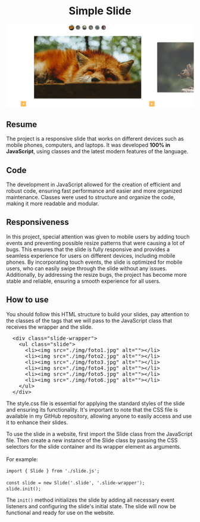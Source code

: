 <h1 align="center">Simple Slide</h1>

<img src="./.github/screenshot1.jpg">

<h2>
  Resume
</h2>

<p>
  The project is a responsive slide that works on different devices such as mobile phones, computers, and 
  laptops. It was developed <b>100% in JavaScript</b>, using classes and the latest modern features of the language.
</p>

<h2>
  Code
</h2>

<p>
  The development in JavaScript allowed for the creation of efficient and robust code, ensuring fast performance and 
  easier and more organized maintenance. Classes were used to structure and organize the code, making it more readable and modular.
</p>

<h2>
  Responsiveness
</h2>

<p>
 In this project, special attention was given to mobile users by adding touch events and preventing possible resize patterns that 
 were causing a lot of bugs. This ensures that the slide is fully responsive and provides a seamless experience for users on different 
 devices, including mobile phones. By incorporating touch events, the slide is optimized for mobile users, who can easily 
 swipe through the slide without any issues. Additionally, by addressing the resize bugs, the project has become more stable and 
 reliable, ensuring a smooth experience for all users.
</p>

<h2>
  How to use
</h2>

<p>
  You should follow this HTML structure to build your slides, pay attention to the classes of the tags that we will pass to the 
  JavaScript class that receives the wrapper and the slide.
</p>

<pre>
  &lt;div class="slide-wrapper"&gt;
    &lt;ul class="slide"&gt;
      &lt;li&gt;&lt;img src="./img/foto1.jpg" alt=""&gt;&lt;/li&gt;
      &lt;li&gt;&lt;img src="./img/foto2.jpg" alt=""&gt;&lt;/li&gt;
      &lt;li&gt;&lt;img src="./img/foto3.jpg" alt=""&gt;&lt;/li&gt;
      &lt;li&gt;&lt;img src="./img/foto4.jpg" alt=""&gt;&lt;/li&gt;
      &lt;li&gt;&lt;img src="./img/foto5.jpg" alt=""&gt;&lt;/li&gt;
      &lt;li&gt;&lt;img src="./img/foto6.jpg" alt=""&gt;&lt;/li&gt;
    &lt;/ul&gt;
  &lt;/div&gt;
</pre>

<p>
  The style.css  file is essential for applying the standard styles of the slide and ensuring its functionality.  It's important to 
  note that the CSS file is available in my GitHub repository, allowing anyone to easily access and use it to enhance their slides.
</p>

<p>
  To use the slide in a website, first import the Slide class from the JavaScript file. Then create a new instance of the Slide class 
  by passing the CSS selectors for the slide container and its wrapper element as arguments. 
  <br>
  <br>
  For example:
</p>

```
import { Slide } from './slide.js';

const slide = new Slide('.slide', '.slide-wrapper');
slide.init();
```

<p>
  The <code>init()</code> method initializes the slide by adding all necessary event listeners and configuring the slide's initial state. The slide 
  will now be functional and ready for use on the website.
</p>
